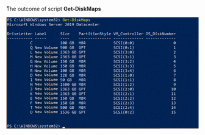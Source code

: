 ُُThe outcome of script **Get-DiskMaps**

![alt text](https://github.com/MohamedAbdelhalem/dbatools/blob/main/Get-DiskMaps.gif)


